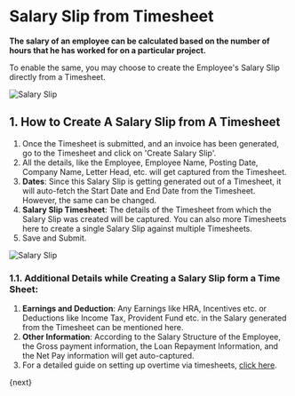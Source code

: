 <!-- add-breadcrumbs -->
# Salary Slip from Timesheet

**The salary of an employee can be calculated based on the number of hours that he has worked for on a particular project.**

To enable the same, you may choose to create the Employee's Salary Slip directly from a Timesheet.

<img class="screenshot" alt="Salary Slip" src="{{docs_base_url}}/v13/assets/img/project/projects-salary-slip-from-timesheet.png">

## 1. How to Create A Salary Slip from A Timesheet

  1. Once the Timesheet is submitted, and an invoice has been generated, go to the Timesheet and click on 'Create Salary Slip'.
  2. All the details, like the Employee, Employee Name, Posting Date, Company Name, Letter Head, etc. will get captured from the Timesheet.
  3. **Dates**: Since this Salary Slip is getting generated out of a Timesheet, it will auto-fetch the Start Date and End Date from the Timesheet. However, the same can be changed.
  4. **Salary Slip Timesheet**: The details of the Timesheet from which the Salary Slip was created will be captured. You can also more Timesheets here to create a single Salary Slip against multiple Timesheets.
  5. Save and Submit.

  <img class="screenshot" alt="Salary Slip" src="{{docs_base_url}}/v13/assets/img/project/timesheet/timesheet-salary-slip-4.gif">

### 1.1. Additional Details while Creating a Salary Slip form a Time Sheet:

  1. **Earnings and Deduction**: Any Earnings like HRA, Incentives etc. or Deductions like Income Tax, Provident Fund etc. in the Salary generated from the Timesheet can be mentioned here.
  2. **Other Information**: According to the Salary Structure of the Employee, the Gross payment information, the Loan Repayment Information, and the Net Pay information will get auto-captured.
  3. For a detailed guide on setting up overtime via timesheets, <a href="https://frappe.io/kb/hr/create-payroll-entry-with-timesheets" target="_blank">click here</a>.

{next}
